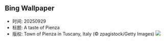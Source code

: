 ## Bing Wallpaper
- 时间: 20250929
- 标题: A taste of Pienza
- 版权: Town of Pienza in Tuscany, Italy (© zpagistock/Getty Images)
![](https://cn.bing.com/th?id=OHR.PienzaItaly_EN-US8831227247_UHD.jpg&rf=LaDigue_UHD.jpg&pid=hp&w=3840&h=2160&rs=1&c=4)
